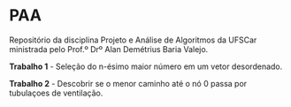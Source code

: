 # PAA

Repositório da disciplina Projeto e Análise de Algoritmos da UFSCar ministrada pelo Prof.º Drº Alan Demétrius Baria Valejo.
<p> </p>
<p><b>Trabalho 1</b> - Seleção do n-ésimo maior número em um vetor desordenado.</p>
<p> </p>
<p><b>Trabalho 2</b> - Descobrir se o menor caminho até o nó 0 passa por tubulaçoes de ventilação.</p>
<p> </p>
